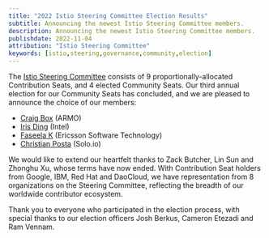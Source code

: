 ```yaml
---
title: "2022 Istio Steering Committee Election Results"
subtitle: Announcing the newest Istio Steering Committee members.
description: Announcing the newest Istio Steering Committee members.
publishdate: 2022-11-04
attribution: "Istio Steering Committee"
keywords: [istio,steering,governance,community,election]
---
```


The [Istio Steering Committee](https://github.com/istio/community/blob/master/steering/README.md) consists of 9 proportionally-allocated Contribution Seats, and 4 elected Community Seats. Our third annual election for our Community Seats has concluded, and we are pleased to announce the choice of our members:

- [Craig Box](https://github.com/istio/community/blob/master/steering/elections/2022/candidate-craigbox.md) (ARMO)
- [Iris Ding](https://github.com/istio/community/blob/master/steering/elections/2022/candidate-irisdingbj.md) (Intel)
- [Faseela K](https://github.com/istio/community/blob/master/steering/elections/2022/candidate-kfaseela.md) (Ericsson Software Technology)
- [Christian Posta](https://github.com/istio/community/blob/master/steering/elections/2022/candidate-ceposta.md) (Solo.io)

We would like to extend our heartfelt thanks to Zack Butcher, Lin Sun and Zhonghu Xu, whose terms have now ended.
With Contribution Seat holders from Google, IBM, Red Hat and DaoCloud, we have representation from 8 organizations on the Steering Committee, reflecting the breadth of our worldwide contributor ecosystem.

Thank you to everyone who participated in the election process, with special thanks to our election officers Josh Berkus, Cameron Etezadi and Ram Vennam.
